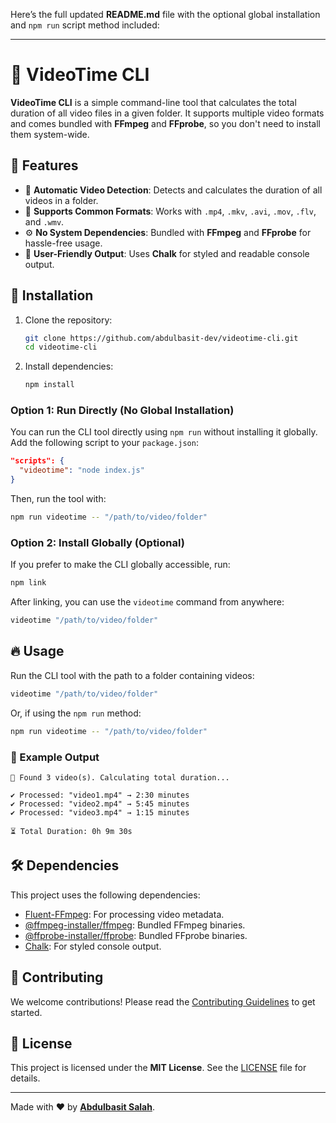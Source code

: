 Here’s the full updated **README.md** file with the optional global installation and `npm run` script method included:

---

# 📼 VideoTime CLI

**VideoTime CLI** is a simple command-line tool that calculates the total duration of all video files in a given folder. It supports
multiple video formats and comes bundled with **FFmpeg** and **FFprobe**, so you don't need to install them system-wide.

## 🚀 Features

- 🎥 **Automatic Video Detection**: Detects and calculates the duration of all videos in a folder.
- 📂 **Supports Common Formats**: Works with `.mp4`, `.mkv`, `.avi`, `.mov`, `.flv`, and `.wmv`.
- ⚙️ **No System Dependencies**: Bundled with **FFmpeg** and **FFprobe** for hassle-free usage.
- 🎨 **User-Friendly Output**: Uses **Chalk** for styled and readable console output.

## 📌 Installation

1. Clone the repository:
   ```sh
   git clone https://github.com/abdulbasit-dev/videotime-cli.git
   cd videotime-cli
   ```
2. Install dependencies:
   ```sh
   npm install
   ```

### Option 1: Run Directly (No Global Installation)

You can run the CLI tool directly using `npm run` without installing it globally. Add the following script to your `package.json`:

```json
"scripts": {
  "videotime": "node index.js"
}
```

Then, run the tool with:

```sh
npm run videotime -- "/path/to/video/folder"
```

### Option 2: Install Globally (Optional)

If you prefer to make the CLI globally accessible, run:

```sh
npm link
```

After linking, you can use the `videotime` command from anywhere:

```sh
videotime "/path/to/video/folder"
```

## 🔥 Usage

Run the CLI tool with the path to a folder containing videos:

```sh
videotime "/path/to/video/folder"
```

Or, if using the `npm run` method:

```sh
npm run videotime -- "/path/to/video/folder"
```

### 📌 Example Output

```
📂 Found 3 video(s). Calculating total duration...

✔ Processed: "video1.mp4" → 2:30 minutes
✔ Processed: "video2.mp4" → 5:45 minutes
✔ Processed: "video3.mp4" → 1:15 minutes

⏳ Total Duration: 0h 9m 30s
```

## 🛠️ Dependencies

This project uses the following dependencies:

- [Fluent-FFmpeg](https://www.npmjs.com/package/fluent-ffmpeg): For processing video metadata.
- [@ffmpeg-installer/ffmpeg](https://www.npmjs.com/package/@ffmpeg-installer/ffmpeg): Bundled FFmpeg binaries.
- [@ffprobe-installer/ffprobe](https://www.npmjs.com/package/@ffprobe-installer/ffprobe): Bundled FFprobe binaries.
- [Chalk](https://www.npmjs.com/package/chalk): For styled console output.

## 🤝 Contributing

We welcome contributions! Please read the [Contributing Guidelines](CONTRIBUTING.md) to get started.

## 📝 License

This project is licensed under the **MIT License**. See the [LICENSE](LICENSE) file for details.

---

Made with ❤️ by **[Abdulbasit Salah](https://github.com/abdulbasit-dev)**.

